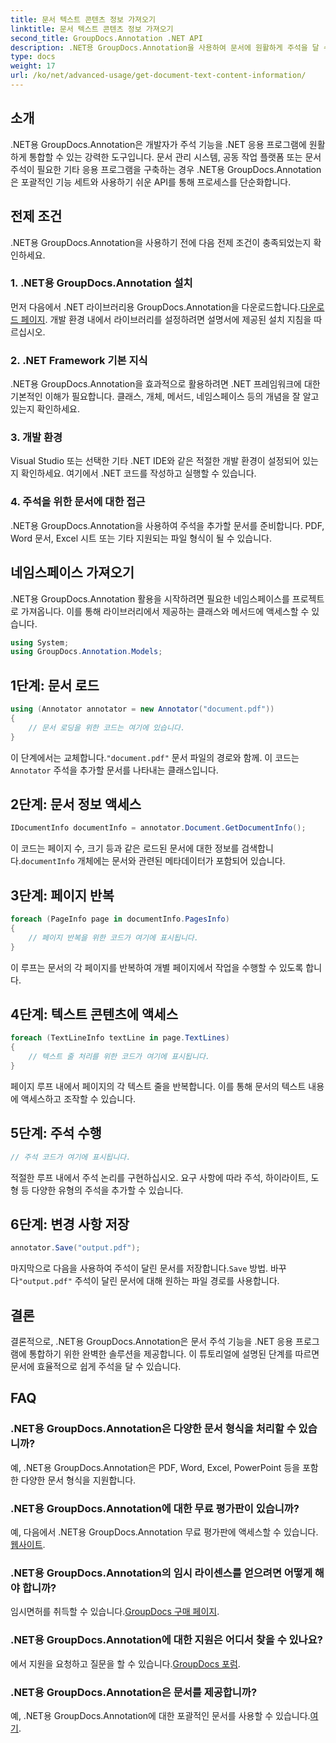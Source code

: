 ```yaml
---
title: 문서 텍스트 콘텐츠 정보 가져오기
linktitle: 문서 텍스트 콘텐츠 정보 가져오기
second_title: GroupDocs.Annotation .NET API
description: .NET용 GroupDocs.Annotation을 사용하여 문서에 원활하게 주석을 달 수 있습니다. 주석 기능을 .NET 애플리케이션에 손쉽게 통합하세요.
type: docs
weight: 17
url: /ko/net/advanced-usage/get-document-text-content-information/
---
```

## 소개
.NET용 GroupDocs.Annotation은 개발자가 주석 기능을 .NET 응용 프로그램에 원활하게 통합할 수 있는 강력한 도구입니다. 문서 관리 시스템, 공동 작업 플랫폼 또는 문서 주석이 필요한 기타 응용 프로그램을 구축하는 경우 .NET용 GroupDocs.Annotation은 포괄적인 기능 세트와 사용하기 쉬운 API를 통해 프로세스를 단순화합니다.
## 전제 조건
.NET용 GroupDocs.Annotation을 사용하기 전에 다음 전제 조건이 충족되었는지 확인하세요.
### 1. .NET용 GroupDocs.Annotation 설치
 먼저 다음에서 .NET 라이브러리용 GroupDocs.Annotation을 다운로드합니다.[다운로드 페이지](https://releases.groupdocs.com/annotation/net/). 개발 환경 내에서 라이브러리를 설정하려면 설명서에 제공된 설치 지침을 따르십시오.
### 2. .NET Framework 기본 지식
.NET용 GroupDocs.Annotation을 효과적으로 활용하려면 .NET 프레임워크에 대한 기본적인 이해가 필요합니다. 클래스, 개체, 메서드, 네임스페이스 등의 개념을 잘 알고 있는지 확인하세요.
### 3. 개발 환경
Visual Studio 또는 선택한 기타 .NET IDE와 같은 적절한 개발 환경이 설정되어 있는지 확인하세요. 여기에서 .NET 코드를 작성하고 실행할 수 있습니다.
### 4. 주석을 위한 문서에 대한 접근
.NET용 GroupDocs.Annotation을 사용하여 주석을 추가할 문서를 준비합니다. PDF, Word 문서, Excel 시트 또는 기타 지원되는 파일 형식이 될 수 있습니다.

## 네임스페이스 가져오기
.NET용 GroupDocs.Annotation 활용을 시작하려면 필요한 네임스페이스를 프로젝트로 가져옵니다. 이를 통해 라이브러리에서 제공하는 클래스와 메서드에 액세스할 수 있습니다.
```csharp
using System;
using GroupDocs.Annotation.Models;
```
## 1단계: 문서 로드
```csharp
using (Annotator annotator = new Annotator("document.pdf"))
{
    // 문서 로딩을 위한 코드는 여기에 있습니다.
}
```
 이 단계에서는 교체합니다.`"document.pdf"` 문서 파일의 경로와 함께. 이 코드는`Annotator` 주석을 추가할 문서를 나타내는 클래스입니다.
## 2단계: 문서 정보 액세스
```csharp
IDocumentInfo documentInfo = annotator.Document.GetDocumentInfo();
```
이 코드는 페이지 수, 크기 등과 같은 로드된 문서에 대한 정보를 검색합니다.`documentInfo` 개체에는 문서와 관련된 메타데이터가 포함되어 있습니다.
## 3단계: 페이지 반복
```csharp
foreach (PageInfo page in documentInfo.PagesInfo)
{
    // 페이지 반복을 위한 코드가 여기에 표시됩니다.
}
```
이 루프는 문서의 각 페이지를 반복하여 개별 페이지에서 작업을 수행할 수 있도록 합니다.
## 4단계: 텍스트 콘텐츠에 액세스
```csharp
foreach (TextLineInfo textLine in page.TextLines)
{
    // 텍스트 줄 처리를 위한 코드가 여기에 표시됩니다.
}
```
페이지 루프 내에서 페이지의 각 텍스트 줄을 반복합니다. 이를 통해 문서의 텍스트 내용에 액세스하고 조작할 수 있습니다.
## 5단계: 주석 수행
```csharp
// 주석 코드가 여기에 표시됩니다.
```
적절한 루프 내에서 주석 논리를 구현하십시오. 요구 사항에 따라 주석, 하이라이트, 도형 등 다양한 유형의 주석을 추가할 수 있습니다.
## 6단계: 변경 사항 저장
```csharp
annotator.Save("output.pdf");
```
 마지막으로 다음을 사용하여 주석이 달린 문서를 저장합니다.`Save` 방법. 바꾸다`"output.pdf"` 주석이 달린 문서에 대해 원하는 파일 경로를 사용합니다.

## 결론
결론적으로, .NET용 GroupDocs.Annotation은 문서 주석 기능을 .NET 응용 프로그램에 통합하기 위한 완벽한 솔루션을 제공합니다. 이 튜토리얼에 설명된 단계를 따르면 문서에 효율적으로 쉽게 주석을 달 수 있습니다.
## FAQ
### .NET용 GroupDocs.Annotation은 다양한 문서 형식을 처리할 수 있습니까?
예, .NET용 GroupDocs.Annotation은 PDF, Word, Excel, PowerPoint 등을 포함한 다양한 문서 형식을 지원합니다.
### .NET용 GroupDocs.Annotation에 대한 무료 평가판이 있습니까?
 예, 다음에서 .NET용 GroupDocs.Annotation 무료 평가판에 액세스할 수 있습니다.[웹사이트](https://releases.groupdocs.com/).
### .NET용 GroupDocs.Annotation의 임시 라이센스를 얻으려면 어떻게 해야 합니까?
 임시면허를 취득할 수 있습니다.[GroupDocs 구매 페이지](https://purchase.groupdocs.com/temporary-license/).
### .NET용 GroupDocs.Annotation에 대한 지원은 어디서 찾을 수 있나요?
 에서 지원을 요청하고 질문을 할 수 있습니다.[GroupDocs 포럼](https://forum.groupdocs.com/c/annotation/10).
### .NET용 GroupDocs.Annotation은 문서를 제공합니까?
 예, .NET용 GroupDocs.Annotation에 대한 포괄적인 문서를 사용할 수 있습니다.[여기](https://reference.groupdocs.com/annotation/net/).